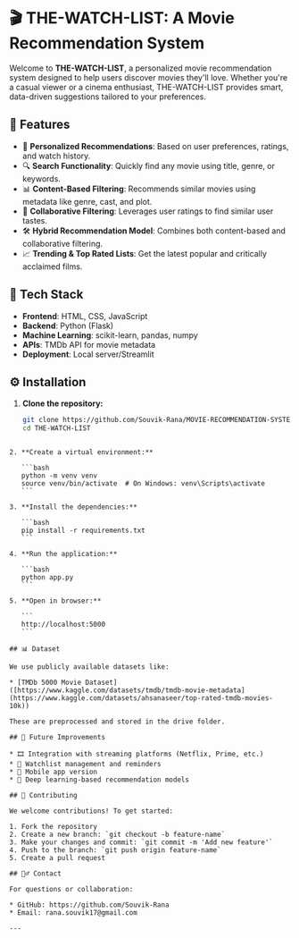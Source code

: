 # 🎬 THE-WATCH-LIST: A Movie Recommendation System

Welcome to **THE-WATCH-LIST**, a personalized movie recommendation system designed to help users discover movies they'll love. Whether you're a casual viewer or a cinema enthusiast, THE-WATCH-LIST provides smart, data-driven suggestions tailored to your preferences.

## 🚀 Features

- 🎯 **Personalized Recommendations**: Based on user preferences, ratings, and watch history.
- 🔍 **Search Functionality**: Quickly find any movie using title, genre, or keywords.
- 📊 **Content-Based Filtering**: Recommends similar movies using metadata like genre, cast, and plot.
- 🤝 **Collaborative Filtering**: Leverages user ratings to find similar user tastes.
- 🛠️ **Hybrid Recommendation Model**: Combines both content-based and collaborative filtering.
- 📈 **Trending & Top Rated Lists**: Get the latest popular and critically acclaimed films.

## 🧠 Tech Stack

- **Frontend**: HTML, CSS, JavaScript
- **Backend**: Python (Flask)
- **Machine Learning**: scikit-learn, pandas, numpy
- **APIs**: TMDb API for movie metadata
- **Deployment**: Local server/Streamlit


## ⚙️ Installation

1. **Clone the repository:**
   ```bash
   git clone https://github.com/Souvik-Rana/MOVIE-RECOMMENDATION-SYSTEM.git
   cd THE-WATCH-LIST
````

2. **Create a virtual environment:**

   ```bash
   python -m venv venv
   source venv/bin/activate  # On Windows: venv\Scripts\activate
   ```

3. **Install the dependencies:**

   ```bash
   pip install -r requirements.txt
   ```

4. **Run the application:**

   ```bash
   python app.py
   ```

5. **Open in browser:**

   ```
   http://localhost:5000
   ```

## 📊 Dataset

We use publicly available datasets like:

* [TMDb 5000 Movie Dataset]([https://www.kaggle.com/datasets/tmdb/tmdb-movie-metadata](https://www.kaggle.com/datasets/ahsanaseer/top-rated-tmdb-movies-10k))

These are preprocessed and stored in the drive folder.

## 📌 Future Improvements

* 🎞️ Integration with streaming platforms (Netflix, Prime, etc.)
* 🧾 Watchlist management and reminders
* 📱 Mobile app version
* 🤖 Deep learning-based recommendation models

## 🤝 Contributing

We welcome contributions! To get started:

1. Fork the repository
2. Create a new branch: `git checkout -b feature-name`
3. Make your changes and commit: `git commit -m 'Add new feature'`
4. Push to the branch: `git push origin feature-name`
5. Create a pull request

## 🙋‍♂️ Contact

For questions or collaboration:

* GitHub: https://github.com/Souvik-Rana
* Email: rana.souvik17@gmail.com

---

